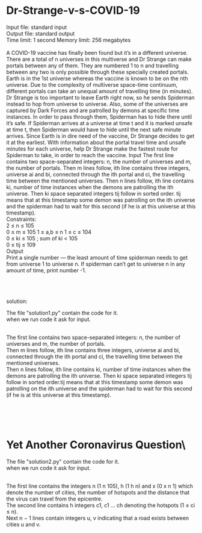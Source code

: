 # Dr-Strange-v-s-COVID-19

Input file: standard input\
Output file: standard output\
Time limit: 1 second Memory limit: 256 megabytes\
<br>
A COVID-19 vaccine has finally been found but it’s in a different universe.
There are a total of n universes in this multiverse and Dr Strange can make portals between any of them. They are numbered 1 to n and travelling between any two is only possible through these specially created portals. Earth is in the 1st universe whereas the vaccine is known to be on the nth universe.
Due to the complexity of multiverse space-time continuum, different portals can take an unequal amount of travelling time (in minutes). Dr Strange is too important to leave Earth right now, so he sends Spiderman instead to hop from universe to universe.
Also, some of the universes are captured by Dark Forces and are patrolled by demons at specific time instances. In order to pass through them, Spiderman has to hide there until it’s safe. If Spiderman arrives at a universe at time t and it is marked unsafe at time t, then Spiderman would have to hide until the next safe minute arrives.
Since Earth is in dire need of the vaccine, Dr Strange decides to get it at the earliest. With information about the portal travel time and unsafe minutes for each universe, help Dr Strange make the fastest route for Spiderman to take, in order to reach the vaccine.
Input
The first line contains two space-separated integers: n, the number of universes and m, the number of portals.
Then m lines follow, ith line contains three integers, universe ai and bi, connected through the ith portal
and ci, the travelling time between the mentioned universes.
Then n lines follow, ith line contains ki, number of time instances when the demons are patrolling the ith universe. Then ki space separated integers tij follow in sorted order. tij means that at this timestamp some demon was patrolling on the ith universe and the spiderman had to wait for this second (if he is at this universe at this timestamp).\
Constraints:\
2 ≤ n ≤ 105\
0 ≤ m ≤ 105 1 ≤ a,b ≤ n 1 ≤ c ≤ 104\
0 ≤ ki ≤ 105 ; sum of ki < 105\
0 ≤ tij ≤ 109\
Output\
Print a single number — the least amount of time spiderman needs to get from universe 1 to universe n. If spiderman can’t get to universe n in any amount of time, print number -1.

<br>
<br>
<br>
solution:

The file "solution1.py" contain the code for it.\
when we run code it ask for input.\
<br>

The first line contains two space-separated integers: n, the number of universes and m, the number of portals.\
Then m lines follow, ith line contains three integers, universe ai and bi, connected through the ith portal
and ci, the travelling time between the mentioned universes.\
Then n lines follow, ith line contains ki, number of time instances when the demons are patrolling the ith universe. Then ki space separated integers tij follow in sorted order.tij means that at this timestamp some demon was patrolling on the ith universe and the spiderman had to wait for this second (if he is at this universe at this timestamp).\
<br>
<br>
<br>
<br>


# Yet Another Coronavirus Question\
The file "solution2.py" contain the code for it.\
when we run code it ask for input.\
<br>

The first line contains the integers n (1 n 105), h (1 h n) and x (0 x n 1) which denote the number of cities, the number of hotspots and the distance that the virus can travel from the epicentre.\
The second line contains h integers c1, c1 ... ch denoting the hotspots (1 ≤ ci ≤ n).\
Next n − 1 lines contain integers u, v indicating that a road exists between cities u and v.


